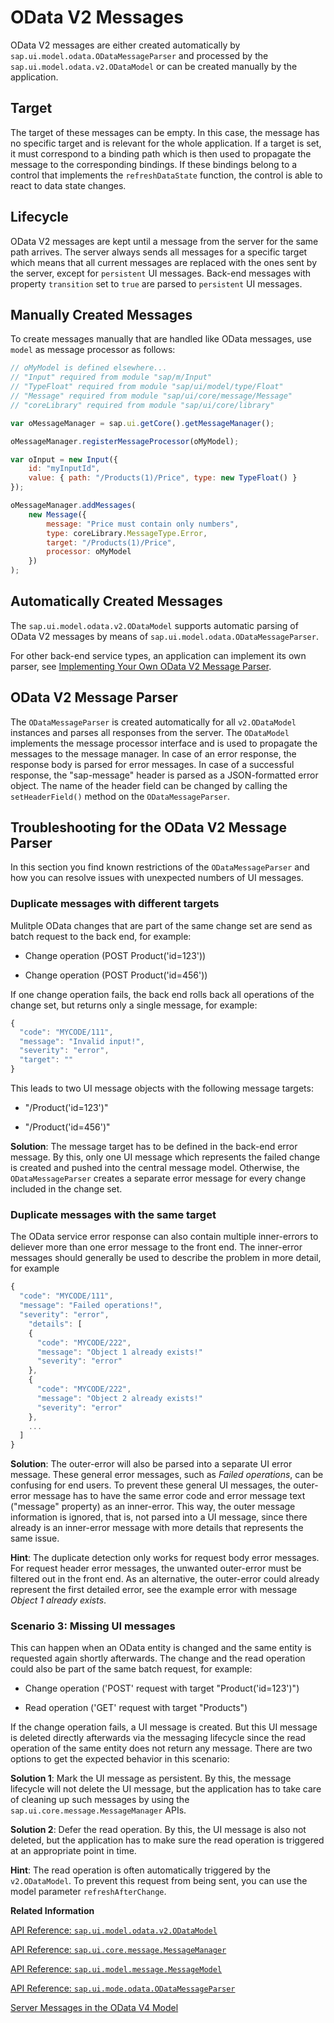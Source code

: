 <!-- loio81c735e69d354de98b0bd139e4bd4e10 -->

# OData V2 Messages

OData V2 messages are either created automatically by `sap.ui.model.odata.ODataMessageParser` and processed by the `sap.ui.model.odata.v2.ODataModel` or can be created manually by the application.



## Target

The target of these messages can be empty. In this case, the message has no specific target and is relevant for the whole application. If a target is set, it must correspond to a binding path which is then used to propagate the message to the corresponding bindings. If these bindings belong to a control that implements the `refreshDataState` function, the control is able to react to data state changes.



## Lifecycle

OData V2 messages are kept until a message from the server for the same path arrives. The server always sends all messages for a specific target which means that all current messages are replaced with the ones sent by the server, except for `persistent` UI messages. Back-end messages with property `transition` set to `true` are parsed to `persistent` UI messages.



<a name="loio81c735e69d354de98b0bd139e4bd4e10__section_vn1_jbj_rhb"/>

## Manually Created Messages

To create messages manually that are handled like OData messages, use `model` as message processor as follows:

```js
// oMyModel is defined elsewhere...
// "Input" required from module "sap/m/Input"
// "TypeFloat" required from module "sap/ui/model/type/Float"
// "Message" required from module "sap/ui/core/message/Message"
// "coreLibrary" required from module "sap/ui/core/library"

var oMessageManager = sap.ui.getCore().getMessageManager();

oMessageManager.registerMessageProcessor(oMyModel);

var oInput = new Input({
    id: "myInputId",
    value: { path: "/Products(1)/Price", type: new TypeFloat() }
});

oMessageManager.addMessages(
    new Message({
        message: "Price must contain only numbers",
        type: coreLibrary.MessageType.Error,
        target: "/Products(1)/Price",
        processor: oMyModel
    })
);
```



<a name="loio81c735e69d354de98b0bd139e4bd4e10__section_ypv_nbj_rhb"/>

## Automatically Created Messages

The `sap.ui.model.odata.v2.ODataModel` supports automatic parsing of OData V2 messages by means of `sap.ui.model.odata.ODataMessageParser`.

For other back-end service types, an application can implement its own parser, see [Implementing Your Own OData V2 Message Parser](implementing-your-own-odata-v2-message-parser-2e532e6.md).



<a name="loio81c735e69d354de98b0bd139e4bd4e10__section_ydt_pbj_rhb"/>

## OData V2 Message Parser

The `ODataMessageParser` is created automatically for all `v2.ODataModel` instances and parses all responses from the server. The `ODataModel` implements the message processor interface and is used to propagate the messages to the message manager. In case of an error response, the response body is parsed for error messages. In case of a successful response, the "sap-message" header is parsed as a JSON-formatted error object. The name of the header field can be changed by calling the `setHeaderField()` method on the `ODataMessageParser`.



<a name="loio81c735e69d354de98b0bd139e4bd4e10__section_mzk_rbj_rhb"/>

## Troubleshooting for the OData V2 Message Parser

In this section you find known restrictions of the `ODataMessageParser` and how you can resolve issues with unexpected numbers of UI messages.



### Duplicate messages with different targets

Mulitple OData changes that are part of the same change set are send as batch request to the back end, for example:

-   Change operation \(POST Product\('id=123'\)\)

-   Change operation \(POST Product\('id=456'\)\)


If one change operation fails, the back end rolls back all operations of the change set, but returns only a single message, for example:

```js
{
  "code": "MYCODE/111",
  "message": "Invalid input!",
  "severity": "error",
  "target": ""
}
```

This leads to two UI message objects with the following message targets:

-   "/Product\('id=123'\)"

-   "/Product\('id=456'\)"


**Solution**: The message target has to be defined in the back-end error message. By this, only one UI message which represents the failed change is created and pushed into the central message model. Otherwise, the `ODataMessageParser` creates a separate error message for every change included in the change set.



### Duplicate messages with the same target

The OData service error response can also contain multiple inner-errors to deliever more than one error message to the front end. The inner-error messages should generally be used to describe the problem in more detail, for example

```js
{
  "code": "MYCODE/111",
  "message": "Failed operations!",
  "severity": "error",
    "details": [
    {
      "code": "MYCODE/222",
      "message": "Object 1 already exists!"
      "severity": "error"
    },
    {
      "code": "MYCODE/222",
      "message": "Object 2 already exists!"
      "severity": "error"
    },
    ...
  ]
}
```

**Solution**: The outer-error will also be parsed into a separate UI error message. These general error messages, such as *Failed operations*, can be confusing for end users. To prevent these general UI messages, the outer-error message has to have the same error code and error message text \("message" property\) as an inner-error. This way, the outer message information is ignored, that is, not parsed into a UI message, since there already is an inner-error message with more details that represents the same issue.

**Hint**: The duplicate detection only works for request body error messages. For request header error messages, the unwanted outer-error must be filtered out in the front end. As an alternative, the outer-error could already represent the first detailed error, see the example error with message *Object 1 already exists*.



### Scenario 3: Missing UI messages

This can happen when an OData entity is changed and the same entity is requested again shortly afterwards. The change and the read operation could also be part of the same batch request, for example:

-   Change operation \('POST' request with target "Product\('id=123'\)"\)

-   Read operation \('GET' request with target "Products"\)


If the change operation fails, a UI message is created. But this UI message is deleted directly afterwards via the messaging lifecycle since the read operation of the same entity does not return any message. There are two options to get the expected behavior in this scenario:

**Solution 1**: Mark the UI message as persistent. By this, the message lifecycle will not delete the UI message, but the application has to take care of cleaning up such messages by using the `sap.ui.core.message.MessageManager` APIs.

**Solution 2**: Defer the read operation. By this, the UI message is also not deleted, but the application has to make sure the read operation is triggered at an appropriate point in time.

**Hint**: The read operation is often automatically triggered by the `v2.ODataModel`. To prevent this request from being sent, you can use the model parameter `refreshAfterChange`.

**Related Information**  


[API Reference: `sap.ui.model.odata.v2.ODataModel`](https://ui5.sap.com/#/api/sap.ui.model.odata.v2.ODataModel)

[API Reference: `sap.ui.core.message.MessageManager`](https://ui5.sap.com/#/api/sap.ui.core.message.MessageManager)

[API Reference: `sap.ui.model.message.MessageModel`](https://ui5.sap.com/#/api/sap.ui.model.message.MessageModel)

[API Reference: `sap.ui.mode.odata.ODataMessageParser`](https://ui5.sap.com/#/api/sap.ui.model.odata.ODataMessageParser)

[Server Messages in the OData V4 Model](server-messages-in-the-odata-v4-model-fbe1cb5.md "The OData V4 model supports server messages sent via an OData V4 service.")

